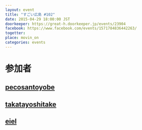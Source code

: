 ```yaml
---
layout: event
title: "すごい広島 #102"
date: 2015-04-29 18:00:00 JST
doorkeeper: https://great-h.doorkeeper.jp/events/23904
facebook: https://www.facebook.com/events/1571784836442263/
togetter:
place: movin_on
categories: events
---
```


# 参加者


## [pecosantoyobe](http://twitter.com/pecosantoyobe)


## [takatayoshitake](http://twitter.com/takatayoshitake)


## [eiel](https://github.com/eiel)
